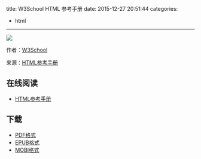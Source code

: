 title: W3School HTML 参考手册
date: 2015-12-27 20:51:44
categories:
  - html
---

![](https://ek8whxe.cloudimg.io/s/width/226/https://www.gitbook.com/cover/book/wizardforcel/w3school-html-ref.jpg?build=1450405308332&v=12.0.2)

作者：[W3School](http://www.w3cschool.cc)

来源：[HTML参考手册](http://www.w3cschool.cc/tags/html-reference.html)

<!--more-->

## 在线阅读 ##

* [HTML参考手册](https://www.gitbook.com/book/wizardforcel/w3school-html-ref/details)

## 下载 ##

* [PDF格式](https://www.gitbook.com/download/pdf/book/wizardforcel/w3school-html-ref)
* [EPUB格式](https://www.gitbook.com/download/epub/book/wizardforcel/w3school-html-ref)
* [MOBI格式](https://www.gitbook.com/download/mobi/book/wizardforcel/w3school-html-ref)